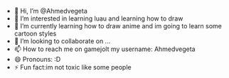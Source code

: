 - 👋 Hi, I’m @Ahmedvegeta
- 👀 I’m interested in learning luau and learning how to draw
- 🌱 I’m currently learning how to draw anime and im going to learn some cartoon styles
- 💞️ I’m looking to collaborate on ...
- 📫 How to reach me on gamejolt my username: Ahmedvegeta
- 😄 Pronouns: :D 
- ⚡ Fun fact:im not toxic like some people 

<!---
Ahmedvegeta/Ahmedvegeta is a ✨ special ✨ repository because its `README.md` (this file) appears on your GitHub profile.
You can click the Preview link to take a look at your changes.
--->
